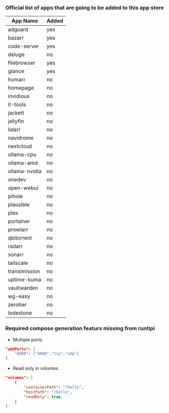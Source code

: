 ### Official list of apps that are going to be added to this app store

| App Name      | Added |
| ------------- | ----- |
| adguard       | yes   |
| bazarr        | yes   |
| code-server   | yes   |
| deluge        | no    |
| filebrowser   | yes   |
| glance        | yes   |
| homarr        | no    |
| homepage      | no    |
| invidious     | no    |
| it-tools      | no    |
| jackett       | no    |
| jellyfin      | no    |
| lidarr        | no    |
| navidrome     | no    |
| nextcloud     | no    |
| ollama-cpu    | no    |
| ollama-amd    | no    |
| ollama-nvidia | no    |
| onedev        | no    |
| open-webui    | no    |
| pihole        | no    |
| plausible     | no    |
| plex          | no    |
| portainer     | no    |
| prowlarr      | no    |
| qbitorrent    | no    |
| radarr        | no    |
| sonarr        | no    |
| tailscale     | no    |
| transimission | no    |
| uptime-kuma   | no    |
| vaultwarden   | no    |
| wg-easy       | no    |
| zerotier      | no    |
| lodestone     | no    |

### Required compose generation featurs missing from runtipi

- Multiple ports

```json
"addPorts": [
    "8080": ["8080","tcp","udp"]
]
```

- Read only in volumes

```json
"volumes": [
    {
        "containerPath": "/hello",
        "hostPath": "/hello",
        "readOnly": true,
    }
]
```
